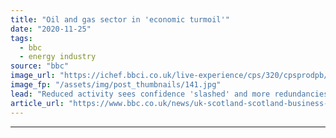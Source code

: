```yaml
---
title: "Oil and gas sector in 'economic turmoil'"
date: "2020-11-25"
tags: 
  - bbc
  - energy industry
source: "bbc"
image_url: "https://ichef.bbci.co.uk/live-experience/cps/320/cpsprodpb/0A31/production/_105890620_34a4c428-cd8f-4fe0-b5fb-9a1f97133cb7.jpg"
image_fp: "/assets/img/post_thumbnails/141.jpg"
lead: "Reduced activity sees confidence 'slashed' and more redundancies expected in 2021, a survey reveals."
article_url: "https://www.bbc.co.uk/news/uk-scotland-scotland-business-55058864"
---
```


---
